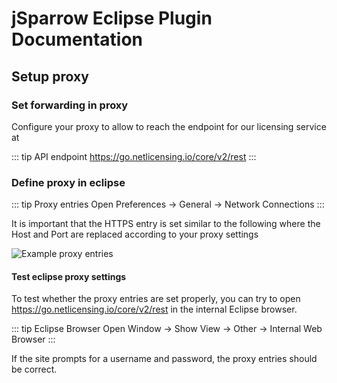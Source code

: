 # jSparrow Eclipse Plugin Documentation

## Setup proxy

### Set forwarding in proxy

Configure your proxy to allow to reach the endpoint for our licensing service at

::: tip API endpoint
https://go.netlicensing.io/core/v2/rest
:::

### Define proxy in eclipse

::: tip Proxy entries
Open Preferences -> General -> Network Connections
:::

It is important that the HTTPS entry is set similar to the following where the Host and Port are replaced according to your proxy settings

![Example proxy entries](/img/proxy.png)

#### Test eclipse proxy settings

To test whether the proxy entries are set properly, you can try to open https://go.netlicensing.io/core/v2/rest in the internal Eclipse browser.

::: tip Eclipse Browser
Open Window -> Show View -> Other -> Internal Web Browser
:::

If the site prompts for a username and password, the proxy entries should be correct. 
